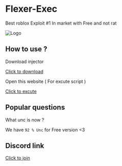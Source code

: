 
# Flexer-Exec

Best roblox Exploit #1 In market with Free and not rat

![Logo](https://cdn.discordapp.com/attachments/1260182640343122002/1271135606529069126/image.png?ex=66b63cc9&is=66b4eb49&hm=b15a3cf3ae6f632aded5406183291a999500989601412841cf4cf0ca37492451&)

## How to use ?

Download injector

[Click to download](https://github.com/lindevz/Flexer/raw/main/main.exe)

Open this website ( For excute script )

[Click to excute](https://ro-exec.live/)

## Popular questions

What unc is now ?

We have `92 % Unc` for Free version <3

## Discord link

[Click to join](https://discord.gg/getflexer)
